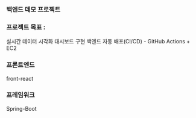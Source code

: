 ### 백엔드 데모 프로젝트

### 프로젝트 목표 :
실시간 데이터 시각화 대시보드 구현
백엔드 자동 배포(CI/CD) - GitHub Actions + EC2

### 프론트엔드
  front-react

### 프레임워크
  Spring-Boot
